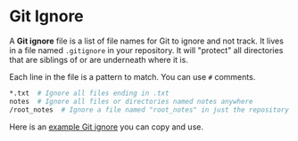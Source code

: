 # Git Ignore
A **Git ignore** file is a list of file names for Git to ignore and not track.
It lives in a file named `.gitignore` in your repository.
It will "protect" all directories that are siblings of or are underneath where it is.

Each line in the file is a pattern to match.
You can use `#` comments.

```sh
*.txt  # Ignore all files ending in .txt
notes  # Ignore all files or directories named notes anywhere
/root_notes  # Ignore a file named "root_notes" in just the repository root
```

Here is an [example Git ignore](/demos/example_gitignore) you can copy and use.
